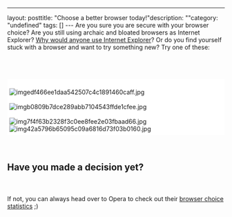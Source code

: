 --- 
layout: posttitle: "Choose a better browser today!"description: ""category: "undefined" tags: [] --- Are you sure you are secure with your browser choice? Are you still using archaic and bloated browsers as Internet Explorer? <a href="http://robertnyman.com/2007/03/23/why-would-anyone-use-internet-explorer/">Why would anyone use Internet Explorer</a>? Or do you find yourself stuck with a browser and want to try something new? Try one of these: <br /> <br /><br/><br/><div style="background:white;padding:5px;text-align:left;" class="curved-5"><a style="padding:0px; background:none;" href="http://mozilla.com"><br/><img class="reflect rheight15" src="http://cdn.phun-ky.net/img/blog/imgedf466ee1daa542507c4c1891460caff.jpg" alt="imgedf466ee1daa542507c4c1891460caff.jpg" title="" style="float:left;margin-right:5px;" /></a><br/><a style="padding:0px; background:none;" href="http://google.com/chrome"><br/><img class="reflect rheight15" src="http://cdn.phun-ky.net/img/blog/imgb0809b7dce289abb7104543ffde1cfee.jpg" alt="imgb0809b7dce289abb7104543ffde1cfee.jpg" title="" style="float:left;margin-right:5px;" /></a><br/><a style="padding:0px; background:none;" href="http://opera.com"><br/><img class="reflect rheight15" src="http://cdn.phun-ky.net/img/blog/img7f4f63b2328f3c0ee8fee2e03fbaad66.jpg" alt="img7f4f63b2328f3c0ee8fee2e03fbaad66.jpg" title="" style="float:left;margin-right:5px;" /></a><br/><a style="padding:0px; background:none;" href="http://www.apple.com/safari/"><img class="reflect rheight15" src="http://cdn.phun-ky.net/img/blog/img42a5796b65095c09a6816d73f03b0160.jpg" alt="img42a5796b65095c09a6816d73f03b0160.jpg" title="" style="float:left;" /></a><br/></div><br/><br/><h2>Have you made a decision yet?</h2><br/><br/>If not, you can always head over to Opera to check out their <a href="http://my.opera.com/community/choice/stats/">browser choice statistics</a> ;)